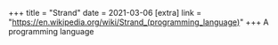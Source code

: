 +++
title = "Strand"
date = 2021-03-06
[extra]
link = "https://en.wikipedia.org/wiki/Strand_(programming_language)"
+++
A programming language


